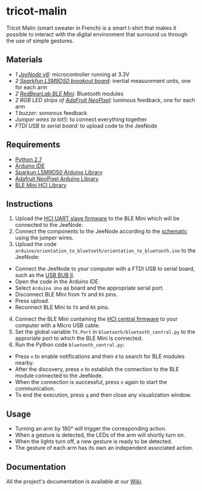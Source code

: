 # tricot-malin

Tricot Malin (smart sweater in French) is a smart t-shirt that makes it possible to interact with the digital environment that surround us through the use of simple gestures.

## Materials

* *1 [JeeNode v6](http://jeelabs.net/projects/hardware/wiki/JeeNode):* microcontroller running at 3.3V
* *2 [Sparkfun LSM9DS0 breakout board](https://www.sparkfun.com/products/12636):* inertial measurement units, one for each arm
* *2 [RedBearLab BLE Mini](http://redbearlab.com/blemini/):* Bluetooth modules
* *2 RGB LED strips of [AdaFruit NeoPixel](http://www.adafruit.com/product/1460):* luminous feedback, one for each arm
* *1 buzzer:* sonorous feedback
* *Jumper wires (a lot!)*: to connect everything together
* *FTDI USB to serial board:* to upload code to the JeeNode

## Requirements

  * [Python 2.7](https://www.python.org/downloads/)
  * [Arduino IDE](http://www.arduino.cc/en/Main/Software)
  * [Sparkun LSM9DS0 Arduino Library](https://github.com/sparkfun/SparkFun_LSM9DS0_Arduino_Library)
  * [Adafruit NeoPixel Arduino Library](https://github.com/adafruit/Adafruit_NeoPixel)
  * [BLE Mini HCI Library](https://github.com/RedBearLab/BLE_HCI)

## Instructions

1. Upload the [HCI UART slave firmware](https://github.com/RedBearLab/BLE_HCI/blob/master/cc2540_hci_fw/HCI_UART_115200bps_20130429.bin.zip) to the BLE Mini which will be connected to the JeeNode.
2. Connect the components to the JeeNode according to the [schematic](https://github.com/fdmusse/tricot-malin/blob/master/schematic/tricot-malin-schematic.png) using the jumper wires.
3. Upload the code `arduino/orientation_to_bluetooth/orientation_to_bluetooth.ino` to the JeeNode:
 * Connect the JeeNode to your computer with a FTDI USB to serial board, such as the [USB BUB II](http://moderndevice.com/product/usb-bub-ii/). 
  * Open the code in the Arduino IDE.
  * Select `Arduino Uno` as board and the appropriate serial port.
  * Disconnect BLE Mini from `TX` and `RX` pins.
  * Press upload.
  * Reconnect BLE Mini to `TX` and `RX` pins.

4. Connect the BLE Mini containing the [HCI central firmware](https://github.com/RedBearLab/BLE_HCI/blob/master/cc2540_hci_fw/HCI_USBCDC_115200_20130429.bin.zip) to your computer with a Micro USB cable. 
5. Set the global variable `TX.Port` in `bluetooth/bluetooth_central.py` to the approriate port to which the BLE Mini is connected.
6. Run the Python code `bluetooth_central.py`:
  * Press `n` to enable notifications and then `d` to search for BLE modules nearby.
  * After the discovery, press `e` to establish the connection to the BLE module connected to the JeeNode.
  * When the connection is successful, press `n` again to start the communication.
  * To end the execution, press `q` and then close any visualization window.

##  Usage

* Turning an arm by 180° will trigger the corresponding action.
* When a gesture is detected, the LEDs of the arm will shortly turn on.
* When the lights turn off, a new gesture is ready to be detected. 
* The gesture of each arm has its own an independent associated action.

## Documentation

All the project's documentation is available at our [Wiki](https://github.com/fdmusse/tricot-malin/wiki).
